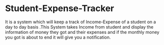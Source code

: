 # Student-Expense-Tracker
It is a system which will keep a track of Income-Expense of a student on a day to day basis .This System takes Income from student and display the information of money they got and their expenses and if the monthly money you got is about to end it will give you a notification.
